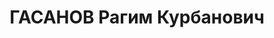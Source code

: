 ---
title: ГАСАНОВ Рагим Курбанович
description: 'Род. в 1907, Болнисский (Люксембургский) район, с. Фархало, тюрок. Род
  занятий: до арест - заведующий Люксембургского РайФО.

  Осужден Тройкой при НКВД ГССР 03.12.1937. Мера наказания: расстрел с конфискацией
  личного имущества. Дата расстрела: 11.12.1937'
---